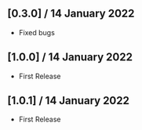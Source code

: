 ## [0.3.0] / 14 January 2022
- Fixed bugs

## [1.0.0] / 14 January 2022
- First Release

## [1.0.1] / 14 January 2022
- First Release